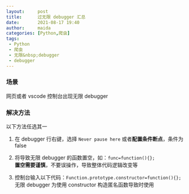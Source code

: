 ```yaml
---
layout:     post
title:      过无限 debugger 汇总
date:       2021-08-17 19:40
author:     maida
categories: [Python,爬虫]
tags:
 - Python
 - 爬虫
 - 无限&nbsp;debugger
 - debugger
---
```



### 场景

网页或者 vscode 控制台出现无限 debugger

### 解决方法  
以下方法任选其一
1. 在 debugger 行右键，选择 `Never pause here` 或者**配置条件断点**，条件为 false  


2. 将导致无限 debugger 的函数置空，如：`func=function(){};`  
   **置空需要谨慎**，不要误操作，导致整体代码逻辑改变等  


3. 控制台输入以下代码：`Function.prototype.constructor=function(){};`  
   无限 debugger 为使用 constructor 构造匿名函数导致时使用